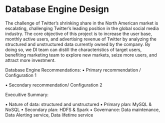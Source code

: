 # Database Engine Design

The challenge of Twitter’s shrinking share in the North American market is escalating, challenging Twitter’s leading position in the global social media industry. The core objective of this project is to increase the user base, monthly active users, and advertising revenue of Twitter by analyzing the structured and unstructured data currently owned by the company. By doing so, we DI team can distill the characteristics of target users, benefiting marketing team to explore new markets, seize more users, and attract more investment. 

Database Engine Recommendations:
▪ Primary recommendation / Configuration 1 


▪ Secondary recommendation/ Configuration 2 


Execuitive Summary: 

▪ Nature of data: structured and unstructured
▪ Primary plan: MySQL & NoSQL
▪ Secondary plan:  HDFS & Spark
▪ Governance: Data maintenance, Data Alerting    service, Data lifetime service

